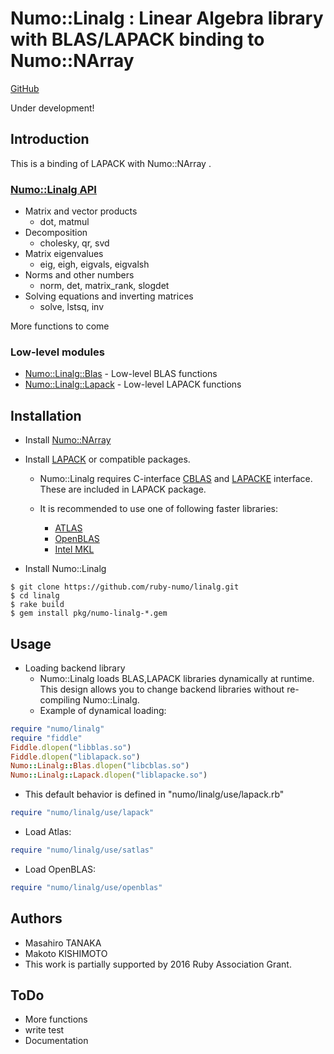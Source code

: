 # Numo::Linalg : Linear Algebra library with BLAS/LAPACK binding to Numo::NArray

[GitHub](https://github.com/ruby-numo/linalg)

Under development!

## Introduction

This is a binding of LAPACK with Numo::NArray .

### [Numo::Linalg API](http://ruby-numo.github.io/linalg/yard/Numo/Linalg.html)

* Matrix and vector products
    * dot, matmul
* Decomposition
    * cholesky, qr, svd
* Matrix eigenvalues
    * eig, eigh, eigvals, eigvalsh
* Norms and other numbers
    * norm, det, matrix_rank, slogdet
* Solving equations and inverting matrices
    * solve, lstsq, inv

More functions to come

### Low-level modules

* [Numo::Linalg::Blas](http://ruby-numo.github.io/linalg/yard/Numo/Linalg/Blas.html) - Low-level BLAS functions
* [Numo::Linalg::Lapack](http://ruby-numo.github.io/linalg/yard/Numo/Linalg/Lapack.html) - Low-level LAPACK functions

## Installation

* Install [Numo::NArray](https://github.com/ruby-numo/narray)

* Install [LAPACK](http://www.netlib.org/lapack/) or compatible packages.

  * Numo::Linalg requires C-interface
    [CBLAS](http://www.netlib.org/blas/#_cblas) and
    [LAPACKE](http://www.netlib.org/lapack/lapacke.html) interface.
    These are included in LAPACK package.

  * It is recommended to use one of following faster libraries:
    * [ATLAS](https://sourceforge.net/projects/math-atlas/)
    * [OpenBLAS](http://www.openblas.net/)
    * [Intel MKL](https://software.intel.com/intel-mkl)

* Install Numo::Linalg

```shell
$ git clone https://github.com/ruby-numo/linalg.git
$ cd linalg
$ rake build
$ gem install pkg/numo-linalg-*.gem
```

## Usage

* Loading backend library
  * Numo::Linalg loads BLAS,LAPACK libraries dynamically at runtime.
    This design allows you to change backend libraries without re-compiling
    Numo::Linalg.
  * Example of dynamical loading:

```ruby
require "numo/linalg"
require "fiddle"
Fiddle.dlopen("libblas.so")
Fiddle.dlopen("liblapack.so")
Numo::Linalg::Blas.dlopen("libcblas.so")
Numo::Linalg::Lapack.dlopen("liblapacke.so")
```

* This default behavior is defined in "numo/linalg/use/lapack.rb"

```ruby
require "numo/linalg/use/lapack"
```

  * Load Atlas:

```ruby
require "numo/linalg/use/satlas"
```

  * Load OpenBLAS:

```ruby
require "numo/linalg/use/openblas"
```

## Authors

* Masahiro TANAKA
* Makoto KISHIMOTO
* This work is partially supported by 2016 Ruby Association Grant.

## ToDo

* More functions
* write test
* Documentation
